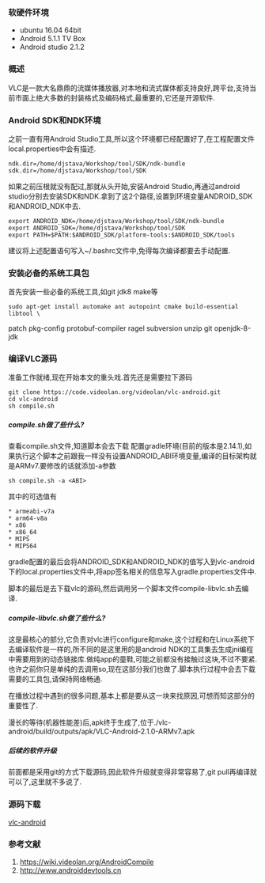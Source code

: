 ### 软硬件环境
* ubuntu 16.04 64bit
* Android 5.1.1 TV Box
* Android studio 2.1.2

### 概述
VLC是一款大名鼎鼎的流媒体播放器,对本地和流式媒体都支持良好,跨平台,支持当前市面上绝大多数的封装格式及编码格式,最重要的,它还是开源软件.

### Android SDK和NDK环境
之前一直有用Android Studio工具,所以这个环境都已经配置好了,在工程配置文件local.properties中会有描述.

    ndk.dir=/home/djstava/Workshop/tool/SDK/ndk-bundle
    sdk.dir=/home/djstava/Workshop/tool/SDK

如果之前压根就没有配过,那就从头开始,安装Android Studio,再通过android studio分别去安装SDK和NDK.拿到了这2个路径,设置到环境变量ANDROID_SDK和ANDROID_NDK中去.

    export ANDROID_NDK=/home/djstava/Workshop/tool/SDK/ndk-bundle
    export ANDROID_SDK=/home/djstava/Workshop/tool/SDK
    export PATH=$PATH:$ANDROID_SDK/platform-tools:$ANDROID_SDK/tools

建议将上述配置语句写入~/.bashrc文件中,免得每次编译都要去手动配置.

### 安装必备的系统工具包
首先安装一些必备的系统工具,如git jdk8 make等

    sudo apt-get install automake ant autopoint cmake build-essential libtool \
 patch pkg-config protobuf-compiler ragel subversion unzip git openjdk-8-jdk

### 编译VLC源码
准备工作就绪,现在开始本文的重头戏.首先还是需要拉下源码

    git clone https://code.videolan.org/videolan/vlc-android.git
    cd vlc-android
    sh compile.sh

##### compile.sh做了些什么?
查看compile.sh文件,知道脚本会去下载 配置gradle环境(目前的版本是2.14.1),如果执行这个脚本之前跟我一样没有设置ANDROID_ABI环境变量,编译的目标架构就是ARMv7.要修改的话就添加-a参数

    sh compile.sh -a <ABI>

其中<ABI>的可选值有

    * armeabi-v7a
    * arm64-v8a
    * x86
    * x86_64
    * MIPS
    * MIPS64

gradle配置的最后会将ANDROID_SDK和ANDROID_NDK的值写入到vlc-android下的local.properties文件中,将app签名相关的信息写入gradle.properties文件中.

脚本的最后是去下载vlc的源码,然后调用另一个脚本文件compile-libvlc.sh去编译.

##### compile-libvlc.sh做了些什么?
这是最核心的部分,它负责对vlc进行configure和make,这个过程和在Linux系统下去编译软件是一样的,所不同的是这里用的是android NDK的工具集去生成jni编程中需要用到的动态链接库.做纯app的童鞋,可能之前都没有接触过这块,不过不要紧.也许之前你只是单纯的去调用so,现在这部分我们也做了.脚本执行过程中会去下载需要的工具包,请保持网络畅通.

在播放过程中遇到的很多问题,基本上都是要从这一块来找原因,可想而知这部分的重要性了.

漫长的等待(机器性能差)后,apk终于生成了,位于./vlc-android/build/outputs/apk/VLC-Android-2.1.0-ARMv7.apk

##### 后续的软件升级
前面都是采用git的方式下载源码,因此软件升级就变得非常容易了,git pull再编译就可以了,这里就不多说了.



### 源码下载

[vlc-android](http://pan.baidu.com/s/1qX9jV5a)

### 参考文献
1. https://wiki.videolan.org/AndroidCompile
2. http://www.androiddevtools.cn
